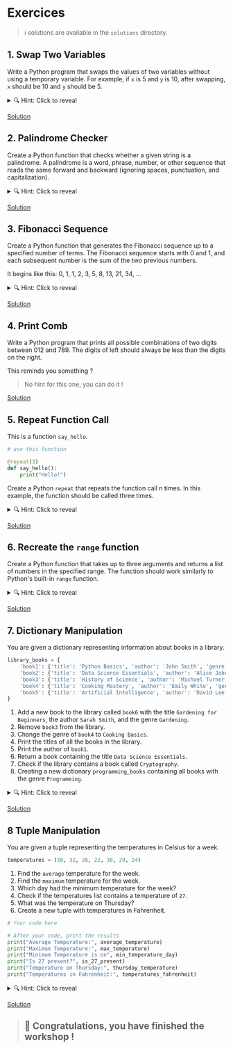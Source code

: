 # Exercices

> ℹ️ solutions are available in the `solutions` directory.

## 1. Swap Two Variables

Write a Python program that swaps the values of two variables without using a temporary variable. For example, if `x` is 5 and `y` is 10, after swapping, `x` should be 10 and `y` should be 5.

<details>
    <summary> 🔍 Hint: Click to reveal</summary>
    ✨ You can use multiple return values to swap two variables in Python. ✨
    <a href="../courses/functions.md#Multiple-return-values">Python's multiple assignment</a>
</details>

[Solution](../solutions/Ex1.py)

## 2. Palindrome Checker

Create a Python function that checks whether a given string is a palindrome. A palindrome is a word, phrase, number, or other sequence that reads the same forward and backward (ignoring spaces, punctuation, and capitalization).

<details>
    <summary> 🔍 Hint: Click to reveal</summary>
    ✨ Do you know [::-1] and what it does ? ✨
    <a href="https://www.w3schools.com/python/python_howto_reverse_string.asp">Python's reverse string</a>
</details>

[Solution](../solutions/Ex2.py)

## 3. Fibonacci Sequence

Create a Python function that generates the Fibonacci sequence up to a specified number of terms. The Fibonacci sequence starts with 0 and 1, and each subsequent number is the sum of the two previous numbers.

It begins like this: 0, 1, 1, 2, 3, 5, 8, 13, 21, 34, ...

<details>
    <summary> 🔍 Hint: Click to reveal</summary>
    ✨ You can use recursion to generate the Fibonacci sequence in Python. ✨
    <a href="https://www.programiz.com/python-programming/recursion">Python's recursion</a>
</details>

[Solution](../solutions/Ex3.py)

## 4. Print Comb

Write a Python program that prints all possible combinations of two digits between 012 and 789. The digits of left should always be less than the digits on the right.

This reminds you something ?
<!-- In Epitech pool, you had to do this exercice with a C program at the first day. -->

> No hint for this one, you can do it !

[Solution](../solutions/Ex4.py)

## 5. Repeat Function Call

This is a function `say_hello`.
```python
# use this function

@repeat(3)
def say_hello():
    print("Hello!")
```

Create a Python `repeat` that repeats the function call n times. In this example, the function should be called three times.

<details>
    <summary> 🔍 Hint: Click to reveal</summary>
    ✨ You can use a decorator to repeat a function call in Python. ✨
    <a href="../courses/functions.md#Decorators">Python's decorators</a>
</details>

[Solution](../solutions/Ex5.py)

## 6. Recreate the `range` function

Create a Python function that takes up to three arguments and returns a list of numbers in the specified range.
The function should work similarly to Python's built-in `range` function.

<details>
    <summary> 🔍 Hint: Click to reveal</summary>
    ✨ You can use Generator to create a range function in Python. ✨
    <a href="../courses/functions.md#Generators">Python's generators</a>
</details>

[Solution](../solutions/Ex6.py)

<!-- about dictionaries -->

## 7. Dictionary Manipulation

You are given a dictionary representing information about books in a library.

```python
library_books = {
    'book1': {'title': 'Python Basics', 'author': 'John Smith', 'genre': 'Programming'},
    'book2': {'title': 'Data Science Essentials', 'author': 'Alice Johnson', 'genre': 'Data Science'},
    'book3': {'title': 'History of Science', 'author': 'Michael Turner', 'genre': 'History'},
    'book4': {'title': 'Cooking Mastery', 'author': 'Emily White', 'genre': 'Cooking'},
    'book5': {'title': 'Artificial Intelligence', 'author': 'David Lee', 'genre': 'Programming'},
}
```

1. Add a new book to the library called `book6` with the title `Gardening for Beginners`, the author `Sarah Smith`, and the genre `Gardening`.
2. Remove `book3` from the library.
3. Change the genre of `book4` to `Cooking Basics`.
4. Print the titles of all the books in the library.
5. Print the author of `book1`.
6. Return a book containing the title `Data Science Essentials`.
7. Check if the library contains a book called `Cryptography`.
8. Creating a new dictionary `programming_books` containing all books with the genre `Programming`.

<details>
    <summary> 🔍 Hint: Click to reveal</summary>
    ✨ You can use the del keyword or the pop() method to remove a key-value pair from a dictionary. ✨
    <a href="../courses/dictionaries.md#Dictionary-operations">Python's dictionary operations</a>
</details>

[Solution](../solutions/Ex7.py)

## 8 Tuple Manipulation

You are given a tuple representing the temperatures in Celsius for a week.

```python
temperatures = (30, 32, 28, 22, 30, 29, 24)
```

1. Find the `average` temperature for the week.
2. Find the `maximum` temperature for the week.
3. Which day had the minimum temperature for the week?
4. Check if the temperatures list contains a temperature of `27`.
5. What was the temperature on Thursday?
6. Create a new tuple with temperatures in Fahrenheit.

```python
# Your code here

# After your code, print the results
print("Average Temperature:", average_temperature)
print("Maximum Temperature:", max_temperature)
print("Minimum Temperature is on", min_temperature_day)
print("Is 27 present?", is_27_present)
print("Temperature on Thursday:", thursday_temperature)
print("Temperatures in Fahrenheit:", temperatures_fahrenheit)
```

<details>
    <summary> 🔍 Hint: Click to reveal</summary>
    ✨ You can use the sum() and len() functions to calculate the average temperature ✨
    ✨ From Celsius to Fahrenheit : `F = (C * 9/5) + 32` ✨
    <a href="../courses/tuples.md#Iterating-Through-Tuples">Python's tuple operations</a>
</details>

[Solution](../solutions/Ex8.py)

> ## 🎉 Congratulations, you have finished the workshop !
